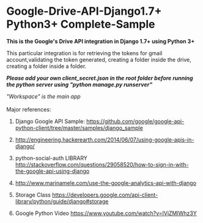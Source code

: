 # Google-Drive-API-Django1.7+ Python3+ Complete-Sample

<b>This is the Google's Drive API integration in Django 1.7+ using Python 3+</b>

This particular integration is for retrieving the tokens for gmail account,validating the token generated, creating a folder inside the drive, creating a folder inside a folder.

<b><i>Please add your own client_secret.json in the root folder before running the python server using "python manage.py runserver"</b></i>

<i>"Workspace" is the main app<br>
</i><br>
Major references:

1. Django Google API Sample:
https://github.com/google/google-api-python-client/tree/master/samples/django_sample

2. http://engineering.hackerearth.com/2014/06/07/using-google-apis-in-django/

3. python-social-auth LIBRARY
http://stackoverflow.com/questions/29058520/how-to-sign-in-with-the-google-api-using-django

4. http://www.marinamele.com/use-the-google-analytics-api-with-django

5. Storage Class
https://developers.google.com/api-client-library/python/guide/django#storage

6. Google Python Video
https://www.youtube.com/watch?v=IVjZMIWhz3Y

